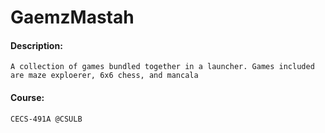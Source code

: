 # GaemzMastah
#### Description:
```
A collection of games bundled together in a launcher. Games included are maze exploerer, 6x6 chess, and mancala
```

#### Course:
```
CECS-491A @CSULB
```
